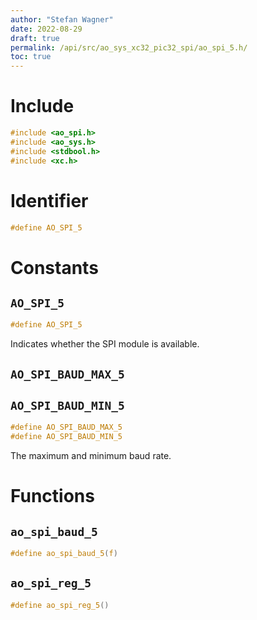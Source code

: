 ```yaml
---
author: "Stefan Wagner"
date: 2022-08-29
draft: true
permalink: /api/src/ao_sys_xc32_pic32_spi/ao_spi_5.h/
toc: true
---
```


# Include

```c
#include <ao_spi.h>
#include <ao_sys.h>
#include <stdbool.h>
#include <xc.h>
```

# Identifier

```c
#define AO_SPI_5
```

# Constants

## `AO_SPI_5`

```c
#define AO_SPI_5
```

Indicates whether the SPI module is available.

## `AO_SPI_BAUD_MAX_5`
## `AO_SPI_BAUD_MIN_5`

```c
#define AO_SPI_BAUD_MAX_5
#define AO_SPI_BAUD_MIN_5
```

The maximum and minimum baud rate.

# Functions

## `ao_spi_baud_5`

```c
#define ao_spi_baud_5(f)
```

## `ao_spi_reg_5`

```c
#define ao_spi_reg_5()
```
